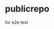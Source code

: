 # publicrepo
for e2e test




































































































































































































































































































































































































































































































































































































































































































































































































































































































































































































































































































































































































































































































































































































































































































































































































































































































































































































































































































































































































































































































































































































































































































































































































































































































































































































































































































































































































































































































































































































































































































































































































































































































































































































































































































































































































































































































































































































































































































































































































































































































































































































































































































































































































































































































































































































































































































































































































































































































